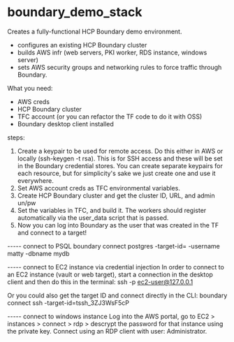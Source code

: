 # boundary_demo_stack

Creates a fully-functional HCP Boundary demo environment.

- configures an existing HCP Boundary cluster
- builds AWS infr (web servers, PKI worker, RDS instance, windows server)
- sets AWS security groups and networking rules to force traffic through Boundary.


What you need:
- AWS creds
- HCP Boundary cluster
- TFC account (or you can refactor the TF code to do it with OSS)
- Boundary desktop client installed


steps:
1. Create a keypair to be used for remote access. Do this either in AWS or locally (ssh-keygen -t rsa).  This is for SSH access and these will be set in the Boundary credential stores.  You can create separate keypairs for each resource, but for simplicity's sake we just create one and use it everywhere.
2. Set AWS account creds as TFC environmental variables.
3. Create HCP Boundary cluster and get the cluster ID, URL, and admin un/pw
4. Set the variables in TFC, and build it.  The workers should register automatically via the user_data script that is passed.
5. Now you can log into Boundary as the user that was created in the TF and connect to a target!




   
 
----- connect to PSQL
boundary connect postgres -target-id=<target-id> -username matty -dbname mydb
   
   
----- connect to EC2 instance via credential injection
In order to connect to an EC2 instance (vault or web target), start a connection in the desktop client and then do this in the terminal:
ssh -p <port> ec2-user@127.0.0.1 

Or you could also get the target ID and connect directly in the CLI:
boundary connect ssh -target-id=tssh_3ZJ3WsF5cP     
   
   
 ----- connect to windows instance
   Log into the AWS portal, go to EC2 > instances > connect > rdp > descrypt the password for that instance using the private key.  Connect using an RDP client with user: Administrator.
